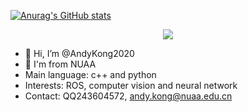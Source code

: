 [![Anurag's GitHub stats](https://github-readme-stats.vercel.app/api?username=AndyKong2020&show_icons=true)](https://github.com/anuraghazra/github-readme-stats)

<!---[![Top Langs](https://github-readme-stats.vercel.app/api/top-langs/?username=AndyKong2020&layout=compact)](https://github.com/anuraghazra/github-readme-stats)
--->

<p align="center">
  <a href="https://skillicons.dev">
    <img src="https://skillicons.dev/icons?i=cpp,c,cmake,linux,python,raspberrypi,matlab,md,github,arduino,git,docker,vim,unity,unreal,ae,pr,ps,vue,nodejs,ts&perline=8" />
  </a>
</p>


- 👋 Hi, I’m @AndyKong2020
- 👀 I'm from NUAA
- Main language: c++ and python
- Interests: ROS, computer vision and neural network
- Contact: QQ243604572, andy.kong@nuaa.edu.cn


<!---
AndyKong2020/AndyKong2020 is a ✨ special ✨ repository because its `README.md` (this file) appears on your GitHub profile.
You can click the Preview link to take a look at your changes.
--->
